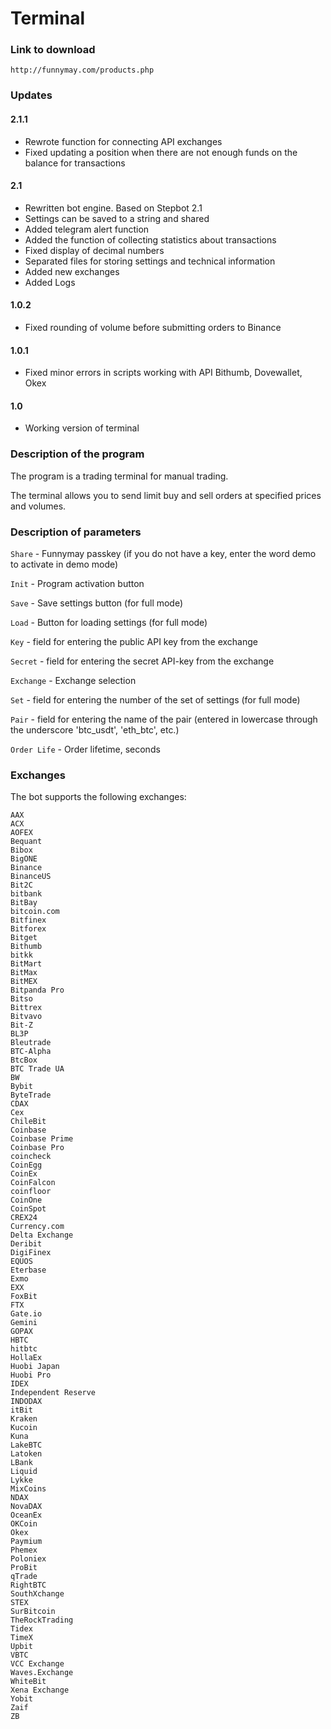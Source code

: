 # Terminal

### Link to download

`http://funnymay.com/products.php`

### Updates

#### 2.1.1
* Rewrote function for connecting API exchanges
* Fixed updating a position when there are not enough funds on the balance for transactions

#### 2.1
* Rewritten bot engine. Based on Stepbot 2.1
* Settings can be saved to a string and shared
* Added telegram alert function
* Added the function of collecting statistics about transactions
* Fixed display of decimal numbers
* Separated files for storing settings and technical information
* Added new exchanges
* Added Logs

#### 1.0.2
* Fixed rounding of volume before submitting orders to Binance

#### 1.0.1
* Fixed minor errors in scripts working with API Bithumb, Dovewallet, Okex

#### 1.0
* Working version of terminal

### Description of the program

The program is a trading terminal for manual trading.

The terminal allows you to send limit buy and sell orders at specified prices and volumes.

### Description of parameters

`Share` - Funnymay passkey (if you do not have a key, enter the word demo to activate in demo mode)

`Init` - Program activation button

`Save` - Save settings button (for full mode)

`Load` - Button for loading settings (for full mode)

`Key` - field for entering the public API key from the exchange

`Secret` - field for entering the secret API-key from the exchange

`Exchange` - Exchange selection

`Set` - field for entering the number of the set of settings (for full mode)

`Pair` - field for entering the name of the pair (entered in lowercase through the underscore 'btc_usdt', 'eth_btc', etc.)

`Order Life` - Order lifetime, seconds

### Exchanges

The bot supports the following exchanges:
```
AAX
ACX
AOFEX
Bequant
Bibox
BigONE
Binance
BinanceUS
Bit2C
bitbank
BitBay
bitcoin.com
Bitfinex
Bitforex
Bitget
Bithumb
bitkk
BitMart
BitMax
BitMEX
Bitpanda Pro
Bitso
Bittrex
Bitvavo
Bit-Z
BL3P
Bleutrade
BTC-Alpha
BtcBox
BTC Trade UA
BW
Bybit
ByteTrade
CDAX
Cex
ChileBit
Coinbase
Coinbase Prime
Coinbase Pro
coincheck
CoinEgg
CoinEx
CoinFalcon
coinfloor
CoinOne
CoinSpot
CREX24
Currency.com
Delta Exchange
Deribit
DigiFinex
EQUOS
Eterbase
Exmo
EXX
FoxBit
FTX
Gate.io
Gemini
GOPAX
HBTC
hitbtc
HollaEx
Huobi Japan
Huobi Pro
IDEX
Independent Reserve
INDODAX
itBit
Kraken
Kucoin
Kuna
LakeBTC
Latoken
LBank
Liquid
Lykke
MixCoins
NDAX
NovaDAX
OceanEx
OKCoin
Okex
Paymium
Phemex
Poloniex
ProBit
qTrade
RightBTC
SouthXchange
STEX
SurBitcoin
TheRockTrading
Tidex
TimeX
Upbit
VBTC
VCC Exchange
Waves.Exchange
WhiteBit
Xena Exchange
Yobit
Zaif
ZB
```
